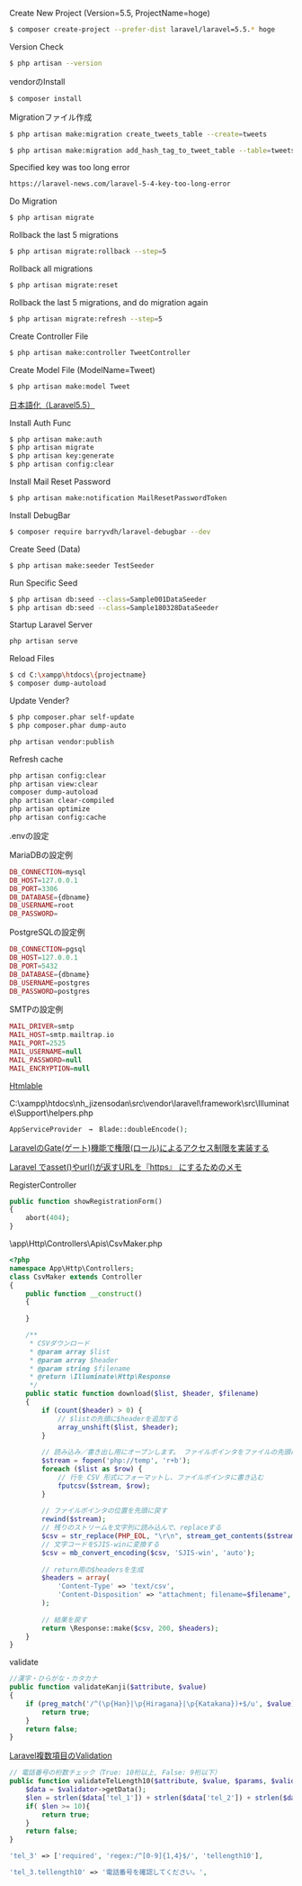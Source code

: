 Create New Project (Version=5.5, ProjectName=hoge)
```sh
$ composer create-project --prefer-dist laravel/laravel=5.5.* hoge
```

Version Check
```sh
$ php artisan --version
```

vendorのInstall
```sh
$ composer install
```


Migrationファイル作成
```sh
$ php artisan make:migration create_tweets_table --create=tweets
```

```sh
$ php artisan make:migration add_hash_tag_to_tweet_table --table=tweets
```

Specified key was too long error
```sh
https://laravel-news.com/laravel-5-4-key-too-long-error
```

Do Migration
```sh
$ php artisan migrate
```

Rollback the last 5 migrations
```sh
$ php artisan migrate:rollback --step=5
```

Rollback all migrations
```sh
$ php artisan migrate:reset
```

Rollback the last 5 migrations, and do migration again
```sh
$ php artisan migrate:refresh --step=5
```


Create Controller File
```sh
$ php artisan make:controller TweetController
```



Create Model File (ModelName=Tweet)
```sh
$ php artisan make:model Tweet
```


[日本語化（Laravel5.5）](https://qiita.com/Takahisa1984/items/f2d4347031adbf645594)




Install Auth Func
```sh
$ php artisan make:auth
$ php artisan migrate
$ php artisan key:generate
$ php artisan config:clear
```

Install Mail Reset Password
```sh
$ php artisan make:notification MailResetPasswordToken
```


Install DebugBar
```sh
$ composer require barryvdh/laravel-debugbar --dev
```



Create Seed (Data)
```sh
$ php artisan make:seeder TestSeeder
```


Run Specific Seed
```sh
$ php artisan db:seed --class=Sample001DataSeeder
$ php artisan db:seed --class=Sample180328DataSeeder
```


Startup Laravel Server
```sh
php artisan serve
```


Reload Files
```sh
$ cd C:\xampp\htdocs\{projectname}
$ composer dump-autoload
```


Update Vender?
```sh
$ php composer.phar self-update
$ php composer.phar dump-auto
```

```sh
php artisan vendor:publish
```

Refresh cache
```sh
php artisan config:clear
php artisan view:clear
composer dump-autoload
php artisan clear-compiled
php artisan optimize
php artisan config:cache
```




.envの設定

MariaDBの設定例
```php
DB_CONNECTION=mysql
DB_HOST=127.0.0.1
DB_PORT=3306
DB_DATABASE={dbname}
DB_USERNAME=root
DB_PASSWORD=
```

PostgreSQLの設定例
```php
DB_CONNECTION=pgsql
DB_HOST=127.0.0.1
DB_PORT=5432
DB_DATABASE={dbname}
DB_USERNAME=postgres
DB_PASSWORD=postgres
```

SMTPの設定例
```php
MAIL_DRIVER=smtp
MAIL_HOST=smtp.mailtrap.io
MAIL_PORT=2525
MAIL_USERNAME=null
MAIL_PASSWORD=null
MAIL_ENCRYPTION=null
```










[Htmlable](https://qiita.com/horikeso/items/f891ea52e2fcda89d170)

C:\xampp\htdocs\nh_jizensodan\src\vendor\laravel\framework\src\Illuminate\Support\helpers.php
```php
AppServiceProvider　→　Blade::doubleEncode();
```

[LaravelのGate(ゲート)機能で権限(ロール)によるアクセス制限を実装する](https://www.ritolab.com/entry/56)


[Laravel でasset()やurl()が返すURLを『https』 にするためのメモ](http://fushigi.hatenadiary.com/entry/2018/04/12/223137)



RegisterController
```php
public function showRegistrationForm()
{
	abort(404);
}
```






\app\Http\Controllers\Apis\CsvMaker.php
```php
<?php 
namespace App\Http\Controllers;
class CsvMaker extends Controller
{    
    public function __construct()
    {
        
    }

    /**
     * CSVダウンロード
     * @param array $list
     * @param array $header
     * @param string $filename
     * @return \Illuminate\Http\Response
     */
    public static function download($list, $header, $filename)
    {
        if (count($header) > 0) {
            // $listの先頭に$headerを追加する
            array_unshift($list, $header);
        }
        
        // 読み込み／書き出し用にオープンします。 ファイルポインタをファイルの先頭に置きます。
        $stream = fopen('php://temp', 'r+b');
        foreach ($list as $row) {
            // 行を CSV 形式にフォーマットし、ファイルポインタに書き込む
            fputcsv($stream, $row);
        }
        
        // ファイルポインタの位置を先頭に戻す
        rewind($stream);
        // 残りのストリームを文字列に読み込んで、replaceする
        $csv = str_replace(PHP_EOL, "\r\n", stream_get_contents($stream));
        // 文字コードをSJIS-winに変換する
        $csv = mb_convert_encoding($csv, 'SJIS-win', 'auto');
        
        // return用の$headersを生成
        $headers = array(
            'Content-Type' => 'text/csv',
            'Content-Disposition' => "attachment; filename=$filename",
        );
        
        // 結果を戻す
        return \Response::make($csv, 200, $headers);
    }
}
```

validate
```php
//漢字・ひらがな・カタカナ
public function validateKanji($attribute, $value)
{
	if (preg_match('/^(\p{Han}|\p{Hiragana}|\p{Katakana})+$/u', $value)) {
		return true;
	}
	return false;
}
```


[Laravel複数項目のValidation](https://nextat.co.jp/staff/archives/126)
```php
// 電話番号の桁数チェック（True: 10桁以上, False: 9桁以下）
public function validateTelLength10($attribute, $value, $params, $validator) {
	$data = $validator->getData();
	$len = strlen($data['tel_1']) + strlen($data['tel_2']) + strlen($data['tel_3']);
	if( $len >= 10){
		return true;
	}
	return false;
}

'tel_3' => ['required', 'regex:/^[0-9]{1,4}$/', 'tellength10'],

'tel_3.tellength10' => '電話番号を確認してください。',
```
